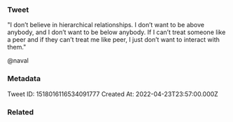 ### Tweet
"I don’t believe in hierarchical relationships. I don’t want to be above anybody, and I don’t want to be below anybody. If I can’t treat someone like a peer and if they can’t treat me like peer, I just don’t want to interact with them."

@naval

### Metadata
Tweet ID: 1518016116534091777
Created At: 2022-04-23T23:57:00.000Z

### Related

